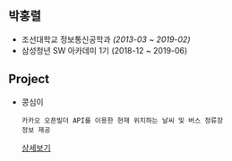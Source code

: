 ## 박홍렬

- 조선대학교 정보통신공학과 *(2013-03 ~ 2019-02)*
- 삼성청년 SW 아카데미 1기 (2018-12 ~ 2019-06)

## Project

- 콩심이

  <code>카카오 오픈빌더 API를 이용한 현재 위치하는 날씨 및 버스 정류장 정보 제공</code>

  [상세보기](https://github.com/parkhr/kakaochatbot)

  

  

  

